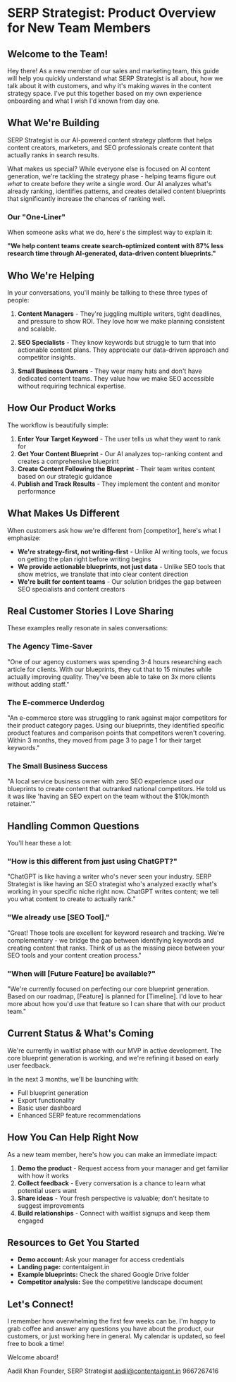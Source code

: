 # SERP Strategist: Product Overview for New Team Members

## Welcome to the Team!

Hey there! As a new member of our sales and marketing team, this guide will help you quickly understand what SERP Strategist is all about, how we talk about it with customers, and why it's making waves in the content strategy space. I've put this together based on my own experience onboarding and what I wish I'd known from day one.

## What We're Building

SERP Strategist is our AI-powered content strategy platform that helps content creators, marketers, and SEO professionals create content that actually ranks in search results. 

What makes us special? While everyone else is focused on AI content generation, we're tackling the strategy phase - helping teams figure out *what* to create before they write a single word. Our AI analyzes what's already ranking, identifies patterns, and creates detailed content blueprints that significantly increase the chances of ranking well.

### Our "One-Liner"

When someone asks what we do, here's the simplest way to explain it:

**"We help content teams create search-optimized content with 87% less research time through AI-generated, data-driven content blueprints."**

## Who We're Helping

In your conversations, you'll mainly be talking to these three types of people:

1. **Content Managers** - They're juggling multiple writers, tight deadlines, and pressure to show ROI. They love how we make planning consistent and scalable.

2. **SEO Specialists** - They know keywords but struggle to turn that into actionable content plans. They appreciate our data-driven approach and competitor insights.

3. **Small Business Owners** - They wear many hats and don't have dedicated content teams. They value how we make SEO accessible without requiring technical expertise.

## How Our Product Works

The workflow is beautifully simple:

1. **Enter Your Target Keyword** - The user tells us what they want to rank for
2. **Get Your Content Blueprint** - Our AI analyzes top-ranking content and creates a comprehensive blueprint
3. **Create Content Following the Blueprint** - Their team writes content based on our strategic guidance
4. **Publish and Track Results** - They implement the content and monitor performance

## What Makes Us Different

When customers ask how we're different from [competitor], here's what I emphasize:

- **We're strategy-first, not writing-first** - Unlike AI writing tools, we focus on getting the plan right before writing begins
- **We provide actionable blueprints, not just data** - Unlike SEO tools that show metrics, we translate that into clear content direction
- **We're built for content teams** - Our solution bridges the gap between SEO specialists and content creators

## Real Customer Stories I Love Sharing

These examples really resonate in sales conversations:

### The Agency Time-Saver

"One of our agency customers was spending 3-4 hours researching each article for clients. With our blueprints, they cut that to 15 minutes while actually improving quality. They've been able to take on 3x more clients without adding staff."

### The E-commerce Underdog

"An e-commerce store was struggling to rank against major competitors for their product category pages. Using our blueprints, they identified specific product features and comparison points that competitors weren't covering. Within 3 months, they moved from page 3 to page 1 for their target keywords."

### The Small Business Success

"A local service business owner with zero SEO experience used our blueprints to create content that outranked national competitors. He told us it was like 'having an SEO expert on the team without the $10k/month retainer.'"

## Handling Common Questions

You'll hear these a lot:

### "How is this different from just using ChatGPT?"

"ChatGPT is like having a writer who's never seen your industry. SERP Strategist is like having an SEO strategist who's analyzed exactly what's working in your specific niche right now. ChatGPT writes content; we tell you what content to create to actually rank."

### "We already use [SEO Tool]."

"Great! Those tools are excellent for keyword research and tracking. We're complementary - we bridge the gap between identifying keywords and creating content that ranks. Think of us as the missing piece between your SEO tools and your content creation process."

### "When will [Future Feature] be available?"

"We're currently focused on perfecting our core blueprint generation. Based on our roadmap, [Feature] is planned for [Timeline]. I'd love to hear more about how you'd use that feature so I can share that with our product team."

## Current Status & What's Coming

We're currently in waitlist phase with our MVP in active development. The core blueprint generation is working, and we're refining it based on early user feedback.

In the next 3 months, we'll be launching with:
- Full blueprint generation
- Export functionality
- Basic user dashboard
- Enhanced SERP feature recommendations

## How You Can Help Right Now

As a new team member, here's how you can make an immediate impact:

1. **Demo the product** - Request access from your manager and get familiar with how it works
2. **Collect feedback** - Every conversation is a chance to learn what potential users want
3. **Share ideas** - Your fresh perspective is valuable; don't hesitate to suggest improvements
4. **Build relationships** - Connect with waitlist signups and keep them engaged

## Resources to Get You Started

- **Demo account:** Ask your manager for access credentials
- **Landing page:** contentaigent.in
- **Example blueprints:** Check the shared Google Drive folder
- **Competitor analysis:** See the competitive landscape document

## Let's Connect!

I remember how overwhelming the first few weeks can be. I'm happy to grab coffee and answer any questions you have about the product, our customers, or just working here in general. My calendar is updated, so feel free to book a time!

Welcome aboard!

Aadil Khan
Founder, SERP Strategist
aadil@contentaigent.in
9667267416
